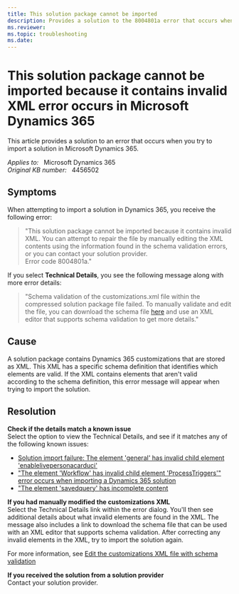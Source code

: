 ```yaml
---
title: This solution package cannot be imported
description: Provides a solution to the 8004801a error that occurs when you try to import a solution in Microsoft Dynamics 365.
ms.reviewer: 
ms.topic: troubleshooting
ms.date: 
---
```

# This solution package cannot be imported because it contains invalid XML error occurs in Microsoft Dynamics 365

This article provides a solution to an error that occurs when you try to import a solution in Microsoft Dynamics 365.

_Applies to:_ &nbsp; Microsoft Dynamics 365  
_Original KB number:_ &nbsp; 4456502

## Symptoms

When attempting to import a solution in Dynamics 365, you receive the following error:

> "This solution package cannot be imported because it contains invalid XML. You can attempt to repair the file by manually editing the XML contents using the information found in the schema validation errors, or you can contact your solution provider.  
Error code 8004801a."

If you select **Technical Details**, you see the following message along with more error details:

> "Schema validation of the customizations.xml file within the compressed solution package file failed. To manually validate and edit the file, you can download the schema file [here](https://go.microsoft.com/fwlink/?LinkId=196060) and use an XML editor that supports schema validation to get more details."

## Cause

A solution package contains Dynamics 365 customizations that are stored as XML. This XML has a specific schema definition that identifies which elements are valid. If the XML contains elements that aren't valid according to the schema definition, this error message will appear when trying to import the solution.

## Resolution

**Check if the details match a known issue**  
    Select the option to view the Technical Details, and see if it matches any of the following known issues:

- [Solution import failure: The element 'general' has invalid child element 'enablelivepersonacarduci'](https://community.dynamics.com/365/f/761/t/319718)
- ["The element 'Workflow' has invalid child element 'ProcessTriggers'" error occurs when importing a Dynamics 365 solution](https://support.microsoft.com/help/4462895)
- ["The element 'savedquery' has incomplete content](https://support.microsoft.com/help/4463330)

**If you had manually modified the customizations XML**  
Select the Technical Details link within the error dialog. You'll then see additional details about what invalid elements are found in the XML. The message also includes a link to download the schema file that can be used with an XML editor that supports schema validation. After correcting any invalid elements in the XML, try to import the solution again.

For more information, see [Edit the customizations XML file with schema validation](/dynamics365/customerengagement/on-premises/developer/customize-dev/edit-customizations-xml-file-schema-validation)

**If you received the solution from a solution provider**  
Contact your solution provider.
